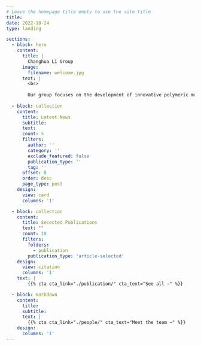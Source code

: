 ```yaml
---
# Leave the homepage title empty to use the site title
title:
date: 2022-10-24
type: landing

sections:
  - block: hero
    content:
      title: |
        Changhua Li Group
      image:
        filename: welcome.jpg
      text: |
        <br>
        
        Our group focuses on the development of innovative polymeric materials for biomedical applications, including photoactive polymeric materials for early tumor diagnosis and treatment, functional organic molecules and polymers for organelle function regulation, and precision immunotherapy materials against aging-related diseases.
  
  - block: collection
    content:
      title: Latest News
      subtitle:
      text:
      count: 5
      filters:
        author: ''
        category: ''
        exclude_featured: false
        publication_type: ''
        tag: ''
      offset: 0
      order: desc
      page_type: post
    design:
      view: card
      columns: '1'

  - block: collection
    content:
      title: Secected Publications
      text: ""
      count: 10
      filters:
        folders:
          - publication
        publication_type: 'article-selected'
    design:
      view: citation
      columns: '1'
    text: |
        {{% cta cta_link="./publication/" cta_text="See all →" %}}

  - block: markdown
    content:
      title:
      subtitle:
      text: |
        {{% cta cta_link="./people/" cta_text="Meet the team →" %}}
    design:
      columns: '1'
---
```


